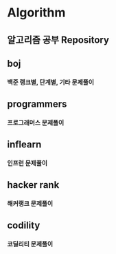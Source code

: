 # Algorithm
알고리즘 공부 Repository
---

## boj
#### 백준 랭크별, 단계별, 기타 문제풀이

## programmers
#### 프로그래머스 문제풀이

## inflearn
#### 인프런 문제풀이

## hacker rank
#### 해커랭크 문제풀이

## codility
#### 코딜리티 문제풀이